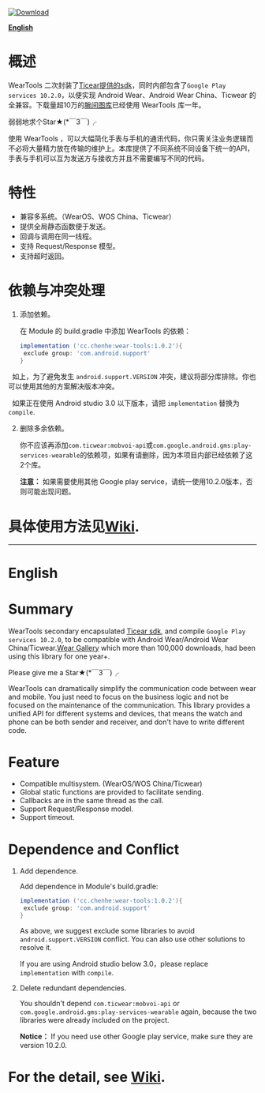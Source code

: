 [ ![Download](https://api.bintray.com/packages/liangchenhe55/maven/wear-tools/images/download.svg) ](https://bintray.com/liangchenhe55/maven/wear-tools/_latestVersion)

**[English](#english)**

# 概述

WearTools 二次封装了[Ticear提供的sdk](https://bintray.com/ticwear/maven/mobvoi-api)，同时内部包含了`Google Play services 10.2.0`，以便实现 Android Wear、Android Wear China、Ticwear 的全兼容。下载量超10万的[腕间图库](http://wg.chenhe.cc/)已经使用 WearTools 库一年。

弱弱地求个Star★(*￣3￣)╭ 

使用 WearTools ，可以大幅简化手表与手机的通讯代码，你只需关注业务逻辑而不必将大量精力放在传输的维护上。本库提供了不同系统不同设备下统一的API，手表与手机可以互为发送方与接收方并且不需要编写不同的代码。

# 特性

- 兼容多系统。（WearOS、WOS China、Ticwear）
- 提供全局静态函数便于发送。
- 回调与调用在同一线程。
- 支持 Request/Response 模型。
- 支持超时返回。

# 依赖与冲突处理

1. 添加依赖。

   在 Module 的 build.gradle 中添加 WearTools 的依赖：

   ```gradle
   implementation ('cc.chenhe:wear-tools:1.0.2'){
   	exclude group: 'com.android.support'
   }
   ```

   如上，为了避免发生 `android.support.VERSION` 冲突，建议将部分库排除。你也可以使用其他的方案解决版本冲突。
   
   如果正在使用 Android studio 3.0 以下版本，请把 `implementation` 替换为 `compile`.

2. 删除多余依赖。

   你不应该再添加`com.ticwear:mobvoi-api`或`com.google.android.gms:play-services-wearable`的依赖项，如果有请删除，因为本项目内部已经依赖了这2个库。
   
   **注意：** 如果需要使用其他 Google play service，请统一使用10.2.0版本，否则可能出现问题。


# 具体使用方法见[Wiki](https://github.com/liangchenhe55/WearTools/wiki#%E4%B8%AD%E6%96%87).

***

# English

# Summary

WearTools secondary encapsulated [Ticear sdk](https://bintray.com/ticwear/maven/mobvoi-api), and compile `Google Play services 10.2.0`, to be compatible with Android Wear/Android Wear China/Ticwear.[Wear Gallery](http://wg.chenhe.cc/) which more than 100,000 downloads,  had been using this library for one year+.

Please give me a Star★(*￣3￣)╭ 

WearTools can dramatically simplify the communication code between wear and mobile. You just need to focus on the business logic and not be focused on the maintenance of the communication. This library provides a unified API for different systems and devices, that means  the watch and phone can be both sender and receiver, and don't have to write different code.

# Feature

- Compatible multisystem. (WearOS/WOS China/Ticwear)
- Global static functions are provided to facilitate sending.
- Callbacks are in the same thread as the call.
- Support Request/Response model.
- Support timeout.

# Dependence and Conflict

1. Add dependence.

   Add dependence in Module's build.gradle:

   ```gradle
   implementation ('cc.chenhe:wear-tools:1.0.2'){
   	exclude group: 'com.android.support'
   }
   ```

   As above, we suggest exclude some libraries to avoid `android.support.VERSION` conflict. You can also use other solutions to resolve it.
   
   If you are using Android studio below 3.0，please replace `implementation` with `compile`.

2. Delete redundant dependencies.

   You shouldn't depend `com.ticwear:mobvoi-api` or `com.google.android.gms:play-services-wearable` again, because the two libraries were already included on the project.
   
   **Notice：** If you need use other Google play service, make sure they are version 10.2.0.

# For the detail, see [Wiki](https://github.com/liangchenhe55/WearTools/wiki#en).
